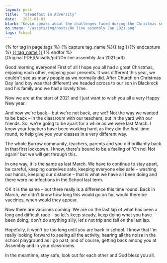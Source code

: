 ```yaml
---
layout: post
title:  "Steadfast in Adversity"
date:   2021-01-03
blurb: "Kevin speaks about the challenges faced during the Christmas season amidst the pandemic, emphasizing the importance of staying apart to keep everyone safe. He acknowledges the hard work of teachers and the community's efforts during the first lockdown, offering hope with the arrival of vaccines. Kevin encourages everyone to stay steady and avoid mistakes as we approach the end of this difficult period."
og_image: "/assets/img/posts/On line assembly Jan 2021.png"
tags: School
---    
```

<div class="tag-pills">
  {% for tag in page.tags %}
    {% capture tag_name %}{{ tag }}{% endcapture %}
    <a href="{{ site.baseurl }}/tag/{{ tag_name | slugify }}" class="tag-pill">{{ tag_name }}</a>
  {% endfor %}
</div>
[Original PDF](/assets/pdf/On line assembly Jan 2021.pdf)

Good morning everyone! First of all I hope you all had a great Christmas, enjoying each other, enjoying your presents. It was different this year, we couldn't see as many people as we normally did. After Church on Christmas Day (and boy was that different) we headed across to our son in Blackrock and his family and we had a lovely time.

Now we are at the start of 2021 and I just want to wish you all a very Happy New year.

And now we're back – but we're not back, are we? Not the way we wanted to be back – in the classroom with our teachers, out in the yard with our friends. So, we're going to be apart for a while as we were last March. I know your teachers have been working hard, as they did the first-time round, to help give you your classes in a very different way.

The whole Burrow community, teachers, parents and you did brilliantly back in that first lockdown. I know, there's bound to be a feeling of 'Oh no! Not again!' but we will get through this.

In one way, it is the same as last March. We have to continue to stay apart, be careful, keeping ourselves safe, keeping everyone else safe – washing our hands, keeping our distance – that is what we have all been doing and there were no infections in the School last term.

OK it is the same – but there really is a difference this time round. Back in March, we didn't know how long this would go on for, would there be vaccines, when would they appear.

Now there are vaccines coming. We are on the last lap of what has been a long and difficult race – so let's keep steady, keep doing what you have been doing; don't do anything silly, let's not trip and fall on the last lap.

Hopefully, it won't be too long until you are back in school. I know that I'm really looking forward to seeing all the activity, hearing all the noise in the school playground as I go past; and of course, getting back among you at Assembly and in your classrooms.

In the meantime, stay safe, look out for each other and God bless you all.
